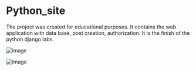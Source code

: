 # Python_site
The project was created for educational purposes. It contains the web application with data base, post creation, authorization. It is the finish of the python django labs.

![image](https://github.com/Muksaflash/lab6_python_site/assets/67598186/56926862-b150-4dd2-96cf-489143a356dd)

![image](https://github.com/Muksaflash/lab6_python_site/assets/67598186/032b1718-8566-45c5-8cad-d25e1875e557)
